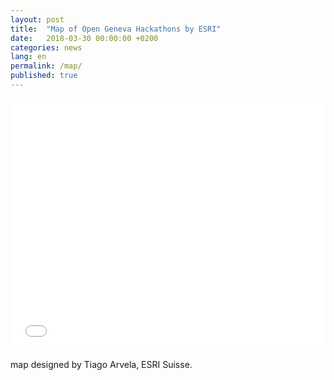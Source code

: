 ```yaml
---
layout: post
title:  "Map of Open Geneva Hackathons by ESRI"
date:   2018-03-30 00:00:00 +0200
categories: news
lang: en
permalink: /map/
published: true
---
```


<style>.embed-container {position: relative; padding-bottom: 80%; height: 0; max-width: 100%;} .embed-container iframe, .embed-container object, .embed-container iframe{position: absolute; top: 0; left: 0; width: 100%; height: 100%;} small{position: absolute; z-index: 40; bottom: 0; margin-bottom: -15px;}</style><div class="embed-container"><iframe width="500" height="400" frameborder="0" scrolling="no" marginheight="0" marginwidth="0" title="Open Geneva Hackathon" src="//genevahackathon.maps.arcgis.com/apps/Embed/index.html?webmap=977db53758b8472aabf1c3ee77b9df16&amp;extent=6.0857,46.1727,6.2125,46.2307&zoom=true&previewImage=false&scale=true&disable_scroll=true&theme=light"></iframe></div>

map designed by Tiago Arvela, ESRI Suisse.
